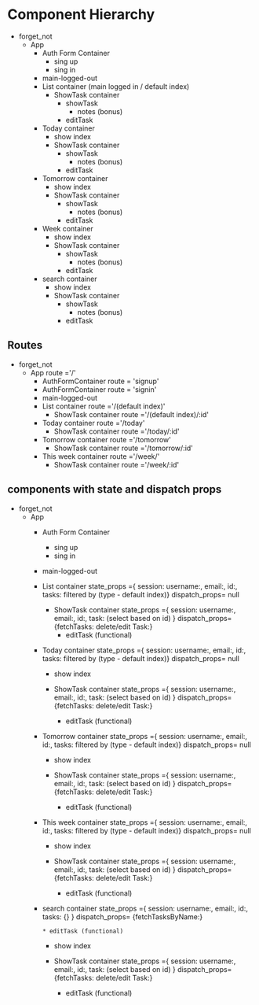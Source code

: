 

# Component Hierarchy
* forget_not
  * App   
    * Auth Form Container
      * sing up
      * sing in
    * main-logged-out
    * List container (main logged in / default index)
      * ShowTask container
        * showTask
          * notes (bonus)
        * editTask
    * Today container
      * show index
      * ShowTask container
        * showTask
          * notes (bonus)
        * editTask
    * Tomorrow container
      * show index
      * ShowTask container
        * showTask
          * notes (bonus)
        * editTask
    * Week container
      * show index
      * ShowTask container
        * showTask
          * notes (bonus)
        * editTask
    * search container
      * show index
      * ShowTask container
          * showTask
            * notes (bonus)
          * editTask

## Routes

* forget_not
  * App   route ='/'
    * AuthFormContainer route = 'signup'
    * AuthFormContainer route = 'signin'
    * main-logged-out
    * List container route ='/(default index)'
      * ShowTask container route ='/(default index)/:id'
    * Today container route ='/today'
      * ShowTask container route ='/today/:id'
    * Tomorrow container route ='/tomorrow'
      * ShowTask container route ='/tomorrow/:id'
    * This week container route ='/week/'
      * ShowTask container route ='/week/:id'


## components with state and dispatch props

* forget_not
  * App
    * Auth Form Container
      * sing up
      * sing in
    * main-logged-out
    * List container state_props ={ session: username:, email:, id:,
                                    tasks: filtered by (type - default index)}
                   dispatch_props= null

      * ShowTask container state_props ={ session: username:, email:, id:,
                                          task: (select based on id) }
                           dispatch_props= {fetchTasks:
                                            delete/edit Task:}
        * editTask (functional)

    * Today container state_props ={ session: username:, email:, id:,
                                    tasks: filtered by (type - default index)}
                      dispatch_props= null

      * show index

      * ShowTask container state_props ={ session: username:, email:, id:,
                                          task: (select based on id) }
                          dispatch_props= {fetchTasks:
                                          delete/edit Task:}
          * editTask (functional)

    * Tomorrow container state_props ={ session: username:, email:, id:,
                                        tasks: filtered by (type - default index)}
                         dispatch_props= null

      * show index

      * ShowTask container state_props ={ session: username:, email:, id:,
                                          task: (select based on id) }
                        dispatch_props= {fetchTasks:
                                         delete/edit Task:}
        * editTask (functional)

    * This week container state_props ={ session: username:, email:, id:,
                                        tasks: filtered by (type - default index)}
                          dispatch_props= null

      * show index

      * ShowTask container state_props ={ session: username:, email:, id:,
                                        task: (select based on id) }
                          dispatch_props= {fetchTasks:
                                          delete/edit Task:}
          * editTask (functional)

    * search container state_props ={ session: username:, email:, id:,
                                      tasks: {} }
                        dispatch_props= {fetchTasksByName:}

          * editTask (functional)


      * show index

      * ShowTask container state_props ={ session: username:, email:, id:,
                                      task: (select based on id) }
                        dispatch_props= {fetchTasks:
                                        delete/edit Task:}
          * editTask (functional)
